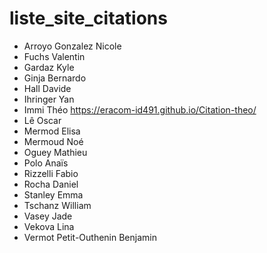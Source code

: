 # liste_site_citations

* Arroyo Gonzalez Nicole
* Fuchs Valentin
* Gardaz Kyle
* Ginja Bernardo
* Hall Davide
* Ihringer Yan
* Immi Théo https://eracom-id491.github.io/Citation-theo/
* Lê Oscar
* Mermod Elisa
* Mermoud Noé
* Oguey Mathieu
* Polo Anaïs
* Rizzelli Fabio
* Rocha Daniel
* Stanley Emma
* Tschanz William
* Vasey Jade
* Vekova Lina
* Vermot Petit-Outhenin Benjamin
